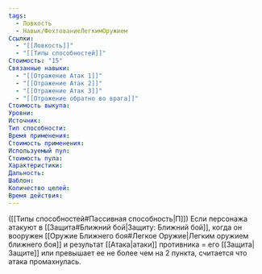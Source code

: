 ```yaml
---
tags:
  - Ловкость
  - Навык/ФехтованиеЛегкимОружием
Ссылки:
  - "[[Ловкость]]"
  - "[[Типы способностей]]"
Стоимость: "15"
Связанные навыки:
  - "[[Отражение Атак 1]]"
  - "[[Отражение Атак 2]]"
  - "[[Отражение Атак 3]]"
  - "[[Отражение обратно во врага]]"
Стоимость выкупа:
Уровни:
Источник:
Тип способности:
Время применения:
Стоимость применения:
Используемый пул:
Стоимость пула:
Характеристики:
Дальность:
Шаблон:
Количество целей:
Время действия:
---
```

([[Типы способностей#Пассивная способность|П]]) Если персонажа атакуют в [[Защита#Ближний бой|Защиту: Ближний бой]], когда он вооружен [[Оружие Ближнего боя#Легкое Оружие|Легким оружием ближнего боя]] и результат [[Атака|атаки]] противника = его [[Защита|Защите]] или превышает ее не более чем на 2 пункта, считается что атака промахнулась. 